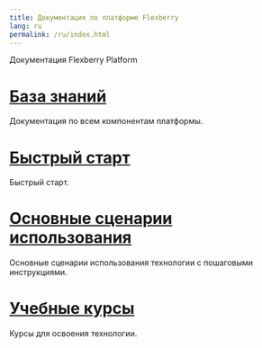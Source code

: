 ```yaml
---
title: Документация по платформе Flexberry
lang: ru
permalink: /ru/index.html
---
```


Документация Flexberry Platform

# [База знаний](wiki)

Документация по всем компонентам платформы.

# [Быстрый старт](quick-start)

Быстрый старт.

# [Основные сценарии использования](how-to)

Основные сценарии использования технологии с пошаговыми инструкциями.

# [Учебные курсы](learning)

Курсы для освоения технологии.